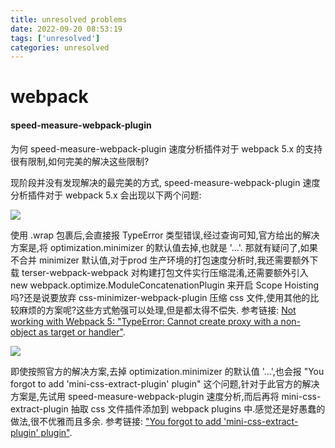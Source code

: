 ```yaml
---
title: unresolved problems
date: 2022-09-20 08:53:19
tags: ['unresolved']
categories: unresolved
---
```

# webpack

#### speed-measure-webpack-plugin

  为何 speed-measure-webpack-plugin 速度分析插件对于 webpack 5.x 的支持很有限制,如何完美的解决这些限制?

现阶段并没有发现解决的最完美的方式, speed-measure-webpack-plugin 速度分析插件对于 webpack 5.x 会出现以下两个问题:

![](https://image.white-than-wood.zone/webpack/speed-measure-webpack-plugin-problem.png)

使用 .wrap 包裹后,会直接报 TypeError 类型错误,经过查询可知,官方给出的解决方案是,将 optimization.minimizer 的默认值去掉,也就是 '...'.
那就有疑问了,如果不合并 minimizer 默认值,对于prod 生产环境的打包速度分析时,我还需要额外下载 terser-webpack-webpack 对构建打包文件实行压缩混淆,还需要额外引入 new webpack.optimize.ModuleConcatenationPlugin 来开启 Scope Hoisting 吗?还是说要放弃 css-minimizer-webpack-plugin 压缩 css 文件,使用其他的比较麻烦的方案呢?这些方式勉强可以处理,但是都太得不偿失.
参考链接: <a href='https://github.com/stephencookdev/speed-measure-webpack-plugin/issues/171'>Not working with Webpack 5: "TypeError: Cannot create proxy with a non-object as target or handler"</a>.

![](https://image.white-than-wood.zone/webpack/speed-measure-webpack-plugin-problem-ano.png)

即使按照官方的解决方案,去掉 optimization.minimizer 的默认值 '...',也会报 "You forgot to add 'mini-css-extract-plugin' plugin" 这个问题,针对于此官方的解决方案是,先试用 speed-measure-webpack-plugin 速度分析,而后再将 mini-css-extract-plugin 抽取 css 文件插件添加到 webpack plugins 中.感觉还是好愚蠢的做法,很不优雅而且多余.
参考链接: <a href='https://github.com/stephencookdev/speed-measure-webpack-plugin/issues/167#issuecomment-976836861'>"You forgot to add 'mini-css-extract-plugin' plugin"</a>.
